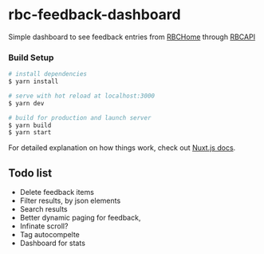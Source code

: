 # rbc-feedback-dashboard

Simple dashboard to see feedback entries from [RBCHome](https://www.reading.gov.uk/) through [RBCAPI](https://api.reading.gov.uk/)

### Build Setup

```bash
# install dependencies
$ yarn install

# serve with hot reload at localhost:3000
$ yarn dev

# build for production and launch server
$ yarn build
$ yarn start
```

For detailed explanation on how things work, check out [Nuxt.js docs](https://nuxtjs.org).

## Todo list

- Delete feedback items
- Filter results, by json elements 
- Search results
- Better dynamic paging for feedback, 
- Infinate scroll?
- Tag autocompelte
- Dashboard for stats

